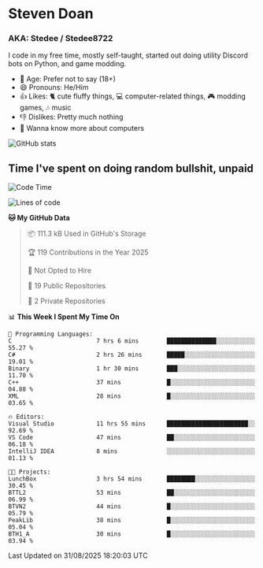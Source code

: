 # Steven Doan
### AKA: Stedee / Stedee8722
I code in my free time, mostly self-taught, started out doing utility Discord bots on Python, and game modding.

- 🤔 Age: Prefer not to say (18+)
- 😄 Pronouns: He/Him
- 👍 Likes: 🐈 cute fluffy things, 💻 computer-related things, 🎮 modding games, 🎶 music
- 👎 Dislikes: Pretty much nothing
- 🥹 Wanna know more about computers

![GitHub stats](https://github-readme-stats-iota-mocha-40.vercel.app/api?username=Stedee8722&show=prs_merged,prs_merged_percentage&show_icons=true&theme=transparent)

## Time I've spent on doing random bullshit, unpaid
<!--START_SECTION:Time I've spent on doing random bullshit, unpaid-->
![Code Time](http://img.shields.io/badge/Code%20Time-321%20hrs%2025%20mins-blue)

![Lines of code](https://img.shields.io/badge/From%20Hello%20World%20I%27ve%20Written-87.2%20thousand%20lines%20of%20code-blue)

**🐱 My GitHub Data** 

> 📦 111.3 kB Used in GitHub's Storage 
 > 
> 🏆 119 Contributions in the Year 2025
 > 
> 🚫 Not Opted to Hire
 > 
> 📜 19 Public Repositories 
 > 
> 🔑 2 Private Repositories 
 > 
📊 **This Week I Spent My Time On** 

```text
💬 Programming Languages: 
C                        7 hrs 6 mins        ██████████████░░░░░░░░░░░   55.27 % 
C#                       2 hrs 26 mins       █████░░░░░░░░░░░░░░░░░░░░   19.01 % 
Binary                   1 hr 30 mins        ███░░░░░░░░░░░░░░░░░░░░░░   11.70 % 
C++                      37 mins             █░░░░░░░░░░░░░░░░░░░░░░░░   04.88 % 
XML                      28 mins             █░░░░░░░░░░░░░░░░░░░░░░░░   03.65 % 

🔥 Editors: 
Visual Studio            11 hrs 55 mins      ███████████████████████░░   92.69 % 
VS Code                  47 mins             ██░░░░░░░░░░░░░░░░░░░░░░░   06.18 % 
IntelliJ IDEA            8 mins              ░░░░░░░░░░░░░░░░░░░░░░░░░   01.13 % 

🐱‍💻 Projects: 
LunchBox                 3 hrs 54 mins       ████████░░░░░░░░░░░░░░░░░   30.45 % 
BTTL2                    53 mins             ██░░░░░░░░░░░░░░░░░░░░░░░   06.99 % 
BTVN2                    44 mins             █░░░░░░░░░░░░░░░░░░░░░░░░   05.79 % 
PeakLib                  38 mins             █░░░░░░░░░░░░░░░░░░░░░░░░   05.04 % 
BTH1_A                   30 mins             █░░░░░░░░░░░░░░░░░░░░░░░░   03.94 % 
```


 Last Updated on 31/08/2025 18:20:03 UTC
<!--END_SECTION:Time I've spent on doing random bullshit, unpaid-->
